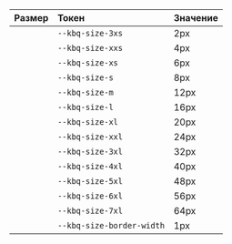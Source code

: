 | Размер                                                                                                                    | Токен                                                                         | Значение                                                       |
| :------------------------------------------------------------------------------------------------------------------------ | :---------------------------------------------------------------------------- | :------------------------------------------------------------- |
| <div class="kbq-design-token-example__dimensions" style="width: var(--kbq-size-3xs); height: var(--kbq-size-3xs);"></div> | <code kbq-code-snippet style="cursor: pointer">--kbq-size-3xs</code>          | <div class="kbq-text-normal layout-margin-bottom-l">2px</div>  |
| <div class="kbq-design-token-example__dimensions" style="width: var(--kbq-size-xxs); height: var(--kbq-size-xxs);"></div> | <code kbq-code-snippet style="cursor: pointer">--kbq-size-xxs</code>          | <div class="kbq-text-normal layout-margin-bottom-l">4px</div>  |
| <div class="kbq-design-token-example__dimensions" style="width: var(--kbq-size-xs); height: var(--kbq-size-xs);"></div>   | <code kbq-code-snippet style="cursor: pointer">--kbq-size-xs</code>           | <div class="kbq-text-normal layout-margin-bottom-l">6px</div>  |
| <div class="kbq-design-token-example__dimensions" style="width: var(--kbq-size-s); height: var(--kbq-size-s);"></div>     | <code kbq-code-snippet style="cursor: pointer">--kbq-size-s</code>            | <div class="kbq-text-normal layout-margin-bottom-l">8px</div>  |
| <div class="kbq-design-token-example__dimensions" style="width: var(--kbq-size-m); height: var(--kbq-size-m);"></div>     | <code kbq-code-snippet style="cursor: pointer">--kbq-size-m</code>            | <div class="kbq-text-normal layout-margin-bottom-l">12px</div> |
| <div class="kbq-design-token-example__dimensions" style="width: var(--kbq-size-l); height: var(--kbq-size-l);"></div>     | <code kbq-code-snippet style="cursor: pointer">--kbq-size-l</code>            | <div class="kbq-text-normal layout-margin-bottom-l">16px</div> |
| <div class="kbq-design-token-example__dimensions" style="width: var(--kbq-size-xl); height: var(--kbq-size-xl);"></div>   | <code kbq-code-snippet style="cursor: pointer">--kbq-size-xl</code>           | <div class="kbq-text-normal layout-margin-bottom-l">20px</div> |
| <div class="kbq-design-token-example__dimensions" style="width: var(--kbq-size-xxl); height: var(--kbq-size-xxl);"></div> | <code kbq-code-snippet style="cursor: pointer">--kbq-size-xxl</code>          | <div class="kbq-text-normal layout-margin-bottom-l">24px</div> |
| <div class="kbq-design-token-example__dimensions" style="width: var(--kbq-size-3xl); height: var(--kbq-size-3xl);"></div> | <code kbq-code-snippet style="cursor: pointer">--kbq-size-3xl</code>          | <div class="kbq-text-normal layout-margin-bottom-l">32px</div> |
| <div class="kbq-design-token-example__dimensions" style="width: var(--kbq-size-4xl); height: var(--kbq-size-4xl);"></div> | <code kbq-code-snippet style="cursor: pointer">--kbq-size-4xl</code>          | <div class="kbq-text-normal layout-margin-bottom-l">40px</div> |
| <div class="kbq-design-token-example__dimensions" style="width: var(--kbq-size-5xl); height: var(--kbq-size-5xl);"></div> | <code kbq-code-snippet style="cursor: pointer">--kbq-size-5xl</code>          | <div class="kbq-text-normal layout-margin-bottom-l">48px</div> |
| <div class="kbq-design-token-example__dimensions" style="width: var(--kbq-size-6xl); height: var(--kbq-size-6xl);"></div> | <code kbq-code-snippet style="cursor: pointer">--kbq-size-6xl</code>          | <div class="kbq-text-normal layout-margin-bottom-l">56px</div> |
| <div class="kbq-design-token-example__dimensions" style="width: var(--kbq-size-7xl); height: var(--kbq-size-7xl);"></div> | <code kbq-code-snippet style="cursor: pointer">--kbq-size-7xl</code>          | <div class="kbq-text-normal layout-margin-bottom-l">64px</div> |
| <div class="kbq-design-token-example__dimensions" style="border: var(--kbq-size-border-width) solid black;"></div>        | <code kbq-code-snippet style="cursor: pointer">--kbq-size-border-width</code> | <div class="kbq-text-normal layout-margin-bottom-l">1px</div>  |
